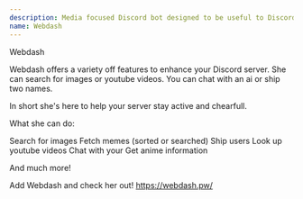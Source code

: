 ```yaml
---
description: Media focused Discord bot designed to be useful to Discord users.
name: Webdash
---
```


Webdash

Webdash offers a variety off features to enhance your Discord server. She can search for images or youtube videos. You can chat with an ai or ship two names.

In short she's here to help your server stay active and chearfull.

What she can do:

Search for images
Fetch memes (sorted or searched)
Ship users
Look up youtube videos
Chat with your
Get anime information

And much more!

Add Webdash and check her out! https://webdash.pw/
